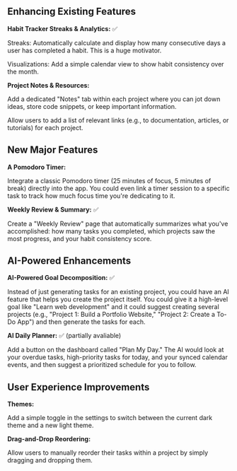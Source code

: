 ## Enhancing Existing Features

**Habit Tracker Streaks & Analytics:** ✅

Streaks: Automatically calculate and display how many consecutive days a user has completed a habit. This is a huge motivator.

Visualizations: Add a simple calendar view to show habit consistency over the month.

**Project Notes & Resources:**

Add a dedicated "Notes" tab within each project where you can jot down ideas, store code snippets, or keep important information.

Allow users to add a list of relevant links (e.g., to documentation, articles, or tutorials) for each project.

## New Major Features

**A Pomodoro Timer:**

Integrate a classic Pomodoro timer (25 minutes of focus, 5 minutes of break) directly into the app. You could even link a timer session to a specific task to track how much focus time you're dedicating to it.

**Weekly Review & Summary:** ✅

Create a "Weekly Review" page that automatically summarizes what you've accomplished: how many tasks you completed, which projects saw the most progress, and your habit consistency score.

## AI-Powered Enhancements

**AI-Powered Goal Decomposition:** ✅

Instead of just generating tasks for an existing project, you could have an AI feature that helps you create the project itself. You could give it a high-level goal like "Learn web development" and it could suggest creating several projects (e.g., "Project 1: Build a Portfolio Website," "Project 2: Create a To-Do App") and then generate the tasks for each.

**AI Daily Planner:** ✅ (partially avaliable)

Add a button on the dashboard called "Plan My Day." The AI would look at your overdue tasks, high-priority tasks for today, and your synced calendar events, and then suggest a prioritized schedule for you to follow.

## User Experience Improvements

**Themes:**

Add a simple toggle in the settings to switch between the current dark theme and a new light theme.

**Drag-and-Drop Reordering:**

Allow users to manually reorder their tasks within a project by simply dragging and dropping them.
